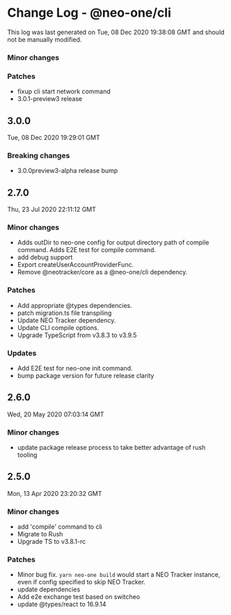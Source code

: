 # Change Log - @neo-one/cli

This log was last generated on Tue, 08 Dec 2020 19:38:08 GMT and should not be manually modified.

### Minor changes

### Patches

- fixup cli start network command
- 3.0.1-preview3 release

## 3.0.0

Tue, 08 Dec 2020 19:29:01 GMT

### Breaking changes

- 3.0.0preview3-alpha release bump

## 2.7.0

Thu, 23 Jul 2020 22:11:12 GMT

### Minor changes

- Adds outDir to neo-one config for output directory path of compile command. Adds E2E test for compile command.
- add debug support
- Export createUserAccountProviderFunc.
- Remove @neotracker/core as a @neo-one/cli dependency.

### Patches

- Add appropriate @types dependencies.
- patch migration.ts file transpiling
- Update NEO Tracker dependency.
- Update CLI compile options.
- Upgrade TypeScript from v3.8.3 to v3.9.5

### Updates

- Add E2E test for neo-one init command.
- bump package version for future release clarity

## 2.6.0

Wed, 20 May 2020 07:03:14 GMT

### Minor changes

- update package release process to take better advantage of rush tooling

## 2.5.0

Mon, 13 Apr 2020 23:20:32 GMT

### Minor changes

- add 'compile' command to cli
- Migrate to Rush
- Upgrade TS to v3.8.1-rc

### Patches

- Minor bug fix. `yarn neo-one build` would start a NEO Tracker instance, even if config specified to skip NEO Tracker.
- update dependencies
- Add e2e exchange test based on switcheo
- update @types/react to 16.9.14
